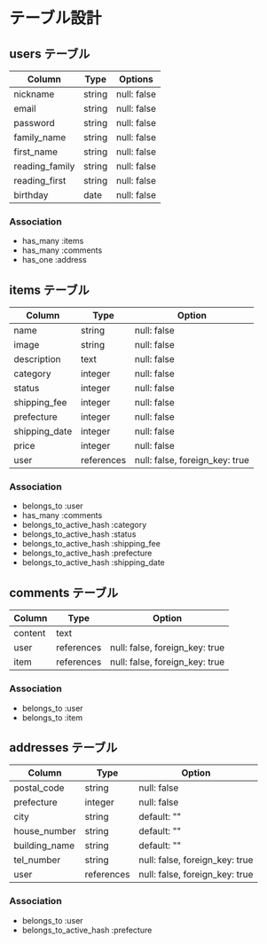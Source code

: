 <!-- # README

This README would normally document whatever steps are necessary to get the
application up and running.

Things you may want to cover:

* Ruby version

* System dependencies

* Configuration

* Database creation

* Database initialization

* How to run the test suite

* Services (job queues, cache servers, search engines, etc.)

* Deployment instructions

* ... -->

# テーブル設計

## users テーブル
| Column         | Type   | Options     |
| -------------- | ------ | ----------- |
| nickname       | string | null: false |
| email          | string | null: false |
| password       | string | null: false |
| family_name    | string | null: false |
| first_name     | string | null: false |
| reading_family | string | null: false |
| reading_first  | string | null: false |
| birthday       | date   | null: false |

### Association

- has_many :items
- has_many :comments
- has_one :address

## items テーブル

| Column        | Type       | Option                         |
| ------------- | ---------- | ------------------------------ |
| name          | string     | null: false                    |
| image         | string     | null: false                    |
| description   | text       | null: false                    |
| category      | integer    | null: false                    |
| status        | integer    | null: false                    |
| shipping_fee  | integer    | null: false                    |
| prefecture    | integer    | null: false                    |
| shipping_date | integer    | null: false                    |
| price         | integer    | null: false                    |
| user          | references | null: false, foreign_key: true |

### Association
- belongs_to :user
- has_many :comments
- belongs_to_active_hash :category
- belongs_to_active_hash :status
- belongs_to_active_hash :shipping_fee
- belongs_to_active_hash :prefecture
- belongs_to_active_hash :shipping_date

## comments テーブル

| Column  | Type       | Option                         |
| ------- | ---------- | ------------------------------ |
| content | text       |                                |
| user    | references | null: false, foreign_key: true |
| item    | references | null: false, foreign_key: true |

### Association

- belongs_to :user
- belongs_to :item

## addresses テーブル

| Column        | Type       | Option                         |
| ------------- | ---------- | ------------------------------ |
| postal_code   | string     | null: false                    |
| prefecture    | integer    | null: false                    |
| city          | string     | default: ""                    |
| house_number  | string     | default: ""                    |
| building_name | string     | default: ""                    |
| tel_number    | string     | null: false, foreign_key: true |
| user          | references | null: false, foreign_key: true |

### Association

- belongs_to :user
- belongs_to_active_hash :prefecture
